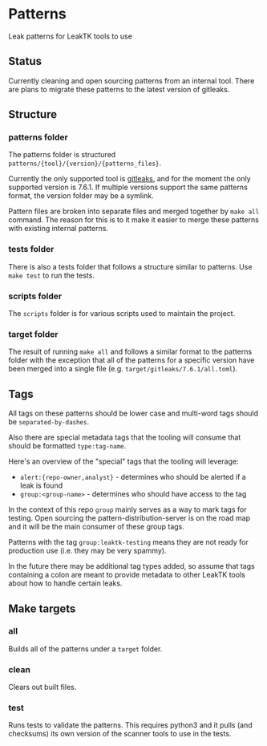 # Patterns

Leak patterns for LeakTK tools to use

## Status

Currently cleaning and open sourcing patterns from an
internal tool. There are plans to migrate these patterns to the
latest version of gitleaks.

## Structure

### patterns folder

The patterns folder is structured `patterns/{tool}/{version}/{patterns_files}`.

Currently the only supported tool is
[gitleaks](https://github.com/zricethezav/gitleaks),
and for the moment the only supported version is 7.6.1. If multiple versions
support the same patterns format, the version folder may be a symlink.

Pattern files are broken into separate files and merged together by `make all`
command. The reason for this is to it make it easier to merge these patterns
with existing internal patterns.

### tests folder

There is also a tests folder that follows a structure similar to patterns.
Use `make test` to run the tests.

### scripts folder

The `scripts` folder is for various scripts used to maintain the project.

### target folder

The result of running `make all` and follows a similar format to the patterns
folder with the exception that all of the patterns for a specific version have
been merged into a single file (e.g. `target/gitleaks/7.6.1/all.toml`).

## Tags

All tags on these patterns should be lower case and multi-word tags should be
`separated-by-dashes`.

Also there are special metadata tags that the tooling will consume that should
be formatted `type:tag-name`.

Here's an overview of the "special" tags that the tooling will leverage:

* `alert:{repo-owner,analyst}` - determines who should be alerted if a leak is found
* `group:<group-name>` - determines who should have access to the tag

In the context of this repo `group` mainly serves as a way to mark tags for
testing. Open sourcing the pattern-distribution-server is on the road map and
it will be the main consumer of these group tags.

Patterns with the tag `group:leaktk-testing` means they are not ready for
production use (i.e. they may be very spammy).

In the future there may be additional tag types added, so assume that tags
containing a colon are meant to provide metadata to other LeakTK tools about
how to handle certain leaks.

## Make targets

### all

Builds all of the patterns under a `target` folder.

### clean

Clears out built files.

### test

Runs tests to validate the patterns. This requires python3 and it pulls (and
checksums) its own version of the scanner tools to use in the tests.
